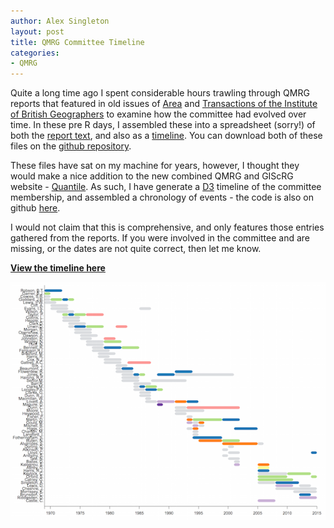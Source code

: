 ```yaml
---
author: Alex Singleton
layout: post
title: QMRG Committee Timeline
categories:
- QMRG
---
```


Quite a long time ago I spent considerable hours trawling through QMRG reports that featured in old issues of [Area](http://onlinelibrary.wiley.com/journal/10.1111/%28ISSN%291475-4762) and [Transactions of the Institute of British Geographers](http://onlinelibrary.wiley.com/journal/10.1111/%28ISSN%291475-5661) to examine how the committee had evolved over time. In these pre R days, I assembled these into a spreadsheet (sorry!) of both the [report text](https://github.com/alexsingleton/qmrg/blob/master/Excel%20Files/History_Data.xlsx?raw=true), and also as a [timeline](https://github.com/alexsingleton/qmrg/blob/master/Excel%20Files/QMRG_time_line.xlsx?raw=true). You can download both of these files on the [github repository](https://github.com/alexsingleton/qmrg).

These files have sat on my machine for years, however, I thought they would make a nice addition to the new combined QMRG and GIScRG website - [Quantile](http://quantile.info). As such, I have generate a [D3](http://d3js.org/) timeline of the committee membership, and assembled a chronology of events - the code is also on github [here](https://github.com/alexsingleton/qmrg).

I would not claim that this is comprehensive, and only features those entries gathered from the reports. If you were involved in the committee and are missing, or the dates are not quite correct, then let me know.  

[**View the timeline here**](/qmrg.html)

<a href="/qmrg.html" target="_blank">![node.js](/public/images/QMRG.png)</a>